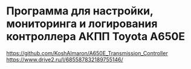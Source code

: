 # Программа для настройки, мониторинга и логирования контроллера АКПП Toyota A650E
https://github.com/KoshAlmaron/A650E_Transmission_Controller
https://www.drive2.ru/l/685587832189755146/